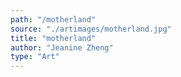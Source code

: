 ```yaml
---
path: "/motherland"
source: "./artimages/motherland.jpg"
title: "motherland"
author: "Jeanine Zheng"
type: "Art"
---
```

